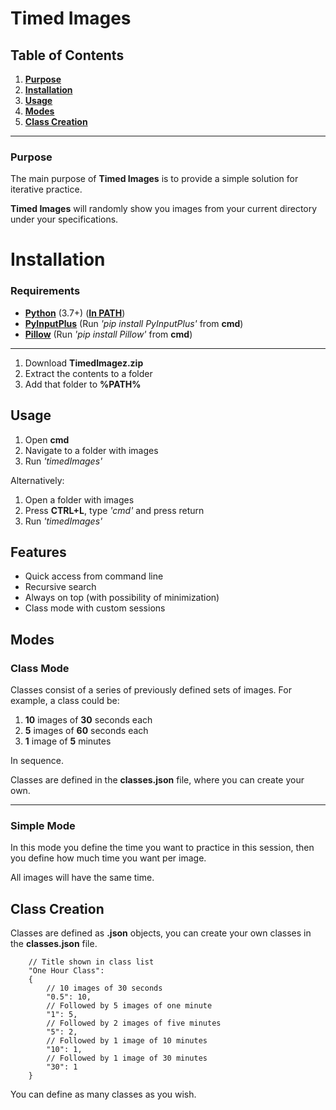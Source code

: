 # Timed Images

## Table of Contents
1. [**Purpose**](#purpose)
1. [**Installation**](#installation)
1. [**Usage**](#usage)
1. [**Modes**](#modes)
1. [**Class Creation**](#class-creation)
***

### Purpose
The main purpose of **Timed Images** is to provide a simple solution for iterative practice.

**Timed Images** will randomly show you images from your current directory under your specifications. 

# Installation
### Requirements
- [**Python**](https://www.python.org/) (3.7+) ([**In PATH**](https://www.google.com/search?q=how%20to%20add%20python%20to%20path))
- [**PyInputPlus**](https://pypi.org/project/PyInputPlus/) (Run *'pip install PyInputPlus'* from **cmd**)
- [**Pillow**](https://pypi.org/project/Pillow/) (Run *'pip install Pillow'* from **cmd**)
***
1. Download **TimedImagez.zip**
2. Extract the contents to a folder
3. Add that folder to **%PATH%**


## Usage
1. Open **cmd**
2. Navigate to a folder with images
3. Run *'timedImages'*

Alternatively:

1. Open a folder with images
2. Press **CTRL+L**, type *'cmd'* and press return
3. Run *'timedImages'*

## Features
- Quick access from command line
- Recursive search
- Always on top (with possibility of minimization)
- Class mode with custom sessions

## Modes
### Class Mode
Classes consist of a series of previously defined sets of images. For example, a class could be:

1. **10** images of **30** seconds each
1. **5** images of **60** seconds each
1. **1** image of **5** minutes

In sequence.

Classes are defined in the **classes.json** file, where you can create your own.
***

### Simple Mode
In this mode you define the time you want to practice in this session, then you define how much time you want per image.

All images will have the same time.

## Class Creation
Classes are defined as **.json** objects, you can create your own classes in the **classes.json** file.

        // Title shown in class list
        "One Hour Class": 
        {
            // 10 images of 30 seconds
            "0.5": 10,
            // Followed by 5 images of one minute
            "1": 5,
            // Followed by 2 images of five minutes
            "5": 2,
            // Followed by 1 image of 10 minutes
            "10": 1,
            // Followed by 1 image of 30 minutes
            "30": 1
        }

You can define as many classes as you wish.
